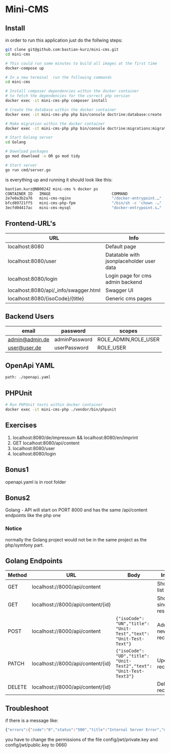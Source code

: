 # Mini-CMS

## Install
in order to run this application just do the follwing steps:

```bash
git clone git@github.com:bastian-kurz/mini-cms.git
cd mini-cms

# This could run some minutes to build all images at the first time
docker-compose up

# In a new terminal  run the following commands
cd mini-cms

# Install composer dependencies within the docker container
# to fetch the dependencies for the correct php version
docker exec -it mini-cms-php composer install

# Create the database within the docker container
docker exec -it mini-cms-php php bin/console doctrine:database:create

# Make migration within the docker container
docker exec -it mini-cms-php php bin/console doctrine:migrations:migrate --no-interaction

# Start Golang server
cd Golang

# Download packages
go mod download -x OR go mod tidy

# Start server
go run cmd/server.go
```

is everything up and running it should look like this:
```bash
bastian.kurz@NB00242 mini-cms % docker ps
CONTAINER ID   IMAGE                           COMMAND                  CREATED        STATUS        PORTS                            NAMES
2e7e0a3b2a76   mini-cms-nginx                  "/docker-entrypoint.…"   2 days ago     Up 11 hours   8080/tcp, 0.0.0.0:8080->80/tcp   mini-cms-nginx
bfcd89721ff5   mini-cms-php-fpm                "/bin/sh -c 'chown -…"   2 days ago     Up 11 hours   9000/tcp                         mini-cms-php
3ecfd0d417ac   mini-cms-mysql                  "docker-entrypoint.s…"   3 days ago     Up 11 hours   0.0.0.0:9018->3306/tcp           mini-cms-mysql
```

## Frontend-URL's
| URL                                   | Info                                     |
|---------------------------------------|------------------------------------------|
| localhost:8080                        | Default page                             |
| localhost:8080/user                   | Datatable with jsonplaceholder user data |
| localhost:8080/login                  | Login page for cms admin backend         |
| localhost:8080/api/_info/swagger.html | Swagger UI                               |
| localhost:8080/{isoCode}/{title}      | Generic cms pages                        |

## Backend Users
| email          | password      | scopes               |
|----------------|---------------|----------------------|
| admin@admin.de | adminPassword | ROLE_ADMIN,ROLE_USER |
| user@user.de   | userPassword  | ROLE_USER            |

## OpenApi YAML
```bash
path: ./openapi.yaml
```

## PHPUnit
```bash
# Run PHPUnit tests within docker container
docker exec -it mini-cms-php ./vendor/bin/phpunit
```

## Exercises
1. localhost:8080/de/impressum && localhost:8080/en/imprint
2. GET localhost:8080/api/content
3. localhost:8080/user
4. localhost:8080/login

## Bonus1
openapi.yaml is in root folder
## Bonus2
Golang - API will start on PORT 8000 and has the same /api/content endpoints like the php one

### Notice
normally the Golang project would not be in the same project as the php/symfony part.

## Golang Endpoints
| Method | URL                               | Body                                                                    | Info               |
|--------|-----------------------------------|-------------------------------------------------------------------------|--------------------|
| GET    | localhost://8000/api/content      |                                                                         | Show list          |
| GET    | localhost://8000/api/content/{id} |                                                                         | Show single result |
| POST   | localhost://8000/api/content      | ```{"isoCode": "UN","title": "Unit-Test","text": "Unit-Test-Text"}```   | Add new record     |
| PATCH  | localhost://8000/api/content/{id} | ```{"isoCode": "UD","title": "Unit-Test2","text": "Unit-Test-Text3"}``` | Update record      |
| DELETE | localhost://8000/api/content/{id} |                                                                         | Delete record      |

## Troubleshoot
if there is a message like:
```bash
{"errors":{"code":"0","status":"500","title":"Internal Server Error","detail":"User Notice: Key file \u0022file:\/\/\/app\/config\/jwt\/private.key\u0022 permissions are not correct, recommend changing to 600 or 660 instead of 644"}}
```

you have to change the permissions of the file config/jwt/private.key and config/jwt/public.key to 0660
